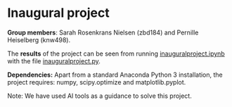 # Inaugural project

**Group members**: Sarah Rosenkrans Nielsen (zbd184) and Pernille Heiselberg (knw498).

The **results** of the project can be seen from running [inauguralproject.ipynb](inauguralproject.ipynb) with the file [inauguralproject.py](inauguralproject.py). 

**Dependencies:** Apart from a standard Anaconda Python 3 installation, the project requires: numpy, scipy.optimize and matplotlib.pyplot. 

Note: We have used AI tools as a guidance to solve this project. 